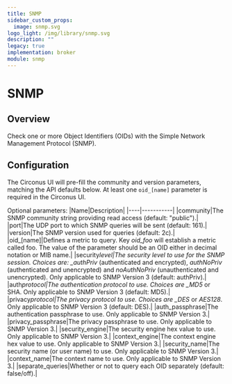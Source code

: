 ```yaml
---
title: SNMP
sidebar_custom_props:
  image: snmp.svg
logo_light: /img/library/snmp.svg
description: ""
legacy: true
implementation: broker
module: snmp
---
```


# SNMP

## Overview

Check one or more Object Identifiers (OIDs) with the Simple Network Management Protocol (SNMP).

## Configuration

The Circonus UI will pre-fill the community and version parameters, matching the API defaults below. At least one `oid_[name]` parameter is required in the Circonus UI.

Optional parameters:
|Name|Description|
|----|-----------|
|community|The SNMP community string providing read access (default: "public").|
|port|The UDP port to which SNMP queries will be sent (default: 161).|
|version|The SNMP version used for queries (default: 2c).|
|oid\_[name]|Defines a metric to query. Key _oid_foo_ will establish a metric called foo. The value of the parameter should be an OID either in decimal notation or MIB name.|
|security*level|The security level to use for the SNMP session. Choices are: \_authPriv* (authenticated and encrypted), _authNoPriv_ (authenticated and unencrypted) and _noAuthNoPriv_ (unauthenticated and unencrypted). Only applicable to SNMP Version 3 (default: authPriv).|
|auth*protocol|The authentication protocol to use. Choices are \_MD5* or SHA. Only applicable to SNMP Version 3 (default: MD5).|
|privacy*protocol|The privacy protocol to use. Choices are \_DES* or _AES128_. Only applicable to SNMP Version 3 (default: DES).|
|auth_passphrase|The authentication passphrase to use. Only applicable to SNMP Version 3.|
|privacy_passphrase|The privacy passphrase to use. Only applicable to SNMP Version 3.|
|security_engine|The security engine hex value to use. Only applicable to SNMP Version 3.|
|context_engine|The context engine hex value to use. Only applicable to SNMP Version 3.|
|security_name|The security name (or user name) to use. Only applicable to SNMP Version 3.|
|context_name|The context name to use. Only applicable to SNMP Version 3.|
|separate_queries|Whether or not to query each OID separately (default: false/off).|
